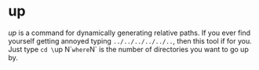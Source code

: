 # up
*up* is a command for dynamically generating relative paths. If you ever find yourself getting annoyed typing 
`../../../../../..`, then this tool if for you. Just type `cd \`up N\`` where `N` is the number of directories you want to go up by.
